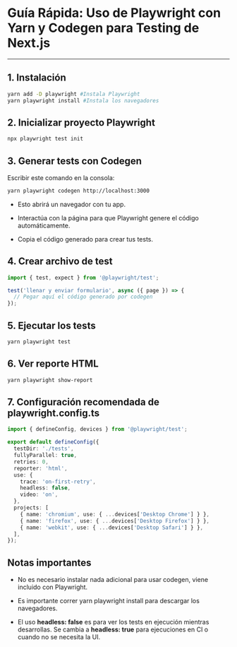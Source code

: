 # Guía Rápida: Uso de Playwright con Yarn y Codegen para Testing de Next.js

---

## 1. Instalación

```bash
yarn add -D playwright #Instala Playwright
yarn playwright install #Instala los navegadores
```
## 2. Inicializar proyecto Playwright

```bash
npx playwright test init
```

## 3. Generar tests con Codegen
Escribir este comando en la consola:

```bash
yarn playwright codegen http://localhost:3000
```

- Esto abrirá un navegador con tu app.

- Interactúa con la página para que Playwright genere el código automáticamente.

- Copia el código generado para crear tus tests.

## 4. Crear archivo de test

```ts
import { test, expect } from '@playwright/test';

test('llenar y enviar formulario', async ({ page }) => {
  // Pegar aquí el código generado por codegen
});
```

## 5. Ejecutar los tests

```bash
yarn playwright test
```

## 6. Ver reporte HTML

```bash
yarn playwright show-report
```

## 7. Configuración recomendada de **playwright.config.ts**

```ts
import { defineConfig, devices } from '@playwright/test';

export default defineConfig({
  testDir: './tests',
  fullyParallel: true,
  retries: 0,
  reporter: 'html',
  use: {
    trace: 'on-first-retry',
    headless: false,
    video: 'on',
  },
  projects: [
    { name: 'chromium', use: { ...devices['Desktop Chrome'] } },
    { name: 'firefox', use: { ...devices['Desktop Firefox'] } },
    { name: 'webkit', use: { ...devices['Desktop Safari'] } },
  ],
});
```

## Notas importantes
- No es necesario instalar nada adicional para usar codegen, viene incluido con Playwright.

- Es importante correr yarn playwright install para descargar los navegadores.
- El uso **headless: false**  es para ver los tests en ejecución mientras desarrollas. Se cambia a **headless: true** para ejecuciones en CI o cuando no se necesita la UI.